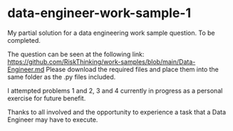 # data-engineer-work-sample-1
My partial solution for a data engineering work sample question. To be completed.

The question can be seen at the following link: https://github.com/RiskThinking/work-samples/blob/main/Data-Engineer.md
Please download the required files and place them into the same folder as the .py files included.

I attempted problems 1 and 2, 3 and 4 currently in progress as a personal exercise for future benefit. 

Thanks to all involved and the opportunity to experience a task that a Data Engineer may have to execute.
